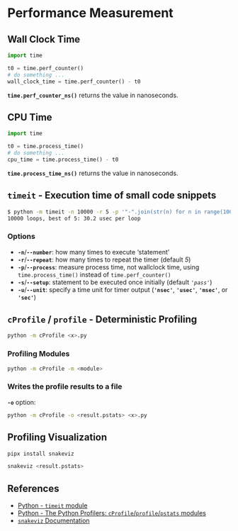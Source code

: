 # Performance Measurement

## Wall Clock Time

```python
import time

t0 = time.perf_counter()
# do something ...
wall_clock_time = time.perf_counter() - t0
```

**`time.perf_counter_ns()`** returns the value in nanoseconds.

## CPU Time

```python
import time

t0 = time.process_time()
# do something ...
cpu_time = time.process_time() - t0
```

**`time.process_time_ns()`** returns the value in nanoseconds.

## `timeit` - Execution time of small code snippets

```bash
$ python -m timeit -n 10000 -r 5 -p '"-".join(str(n) for n in range(100))'
10000 loops, best of 5: 30.2 usec per loop
```

### Options

- **`-n`**/**`--number`**: how many times to execute ‘statement’
- **`-r`**/**`--repeat`**: how many times to repeat the timer (default *5*)
- **`-p`**/**`--process`**: measure process time, not wallclock time,
using `time.process_time()` instead of `time.perf_counter()`
- **`-s`**/**`--setup`**: statement to be executed once initially (default *`'pass'`*)
- **`-u`**/**`--unit`**: specify a time unit for timer output
(**`'nsec'`**, **`'usec'`**, **`'msec'`**, or **`'sec'`**)

## `cProfile` / `profile` - Deterministic Profiling

```bash
python -m cProfile <x>.py
```

### Profiling Modules

```bash
python -m cProfile -m <module>
```

### Writes the profile results to a file

**`-o`** option:

```bash
python -m cProfile -o <result.pstats> <x>.py
```

## Profiling Visualization

```bash
pipx install snakeviz
```

```bash
snakeviz <result.pstats>
```

## References

- [Python - `timeit` module](https://docs.python.org/3/library/timeit.html)
- [Python - The Python Profilers: `cProfile`/`profile`/`pstats` modules](https://docs.python.org/3/library/profile.html)
- [`snakeviz` Documentation](https://jiffyclub.github.io/snakeviz/)

